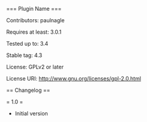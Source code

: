 === Plugin Name ===

Contributors: paulnagle

Requires at least: 3.0.1

Tested up to: 3.4

Stable tag: 4.3

License: GPLv2 or later

License URI: http://www.gnu.org/licenses/gpl-2.0.html


== Changelog ==


= 1.0 =


* Initial version


